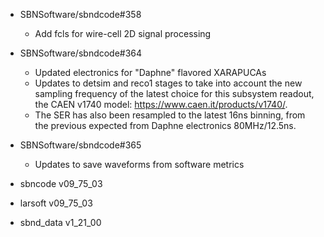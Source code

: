 - SBNSoftware/sbndcode#358
  - Add fcls for wire-cell 2D signal processing
- SBNSoftware/sbndcode#364
  - Updated electronics for "Daphne" flavored XARAPUCAs
  - Updates to detsim and reco1 stages to take into account the new sampling frequency of the latest choice for this subsystem readout, the CAEN v1740 model: https://www.caen.it/products/v1740/.
  - The SER has also been resampled to the latest 16ns binning, from the previous expected from Daphne electronics 80MHz/12.5ns.
- SBNSoftware/sbndcode#365
  -  Updates to save waveforms from software metrics

- sbncode v09_75_03
- larsoft v09_75_03
- sbnd_data v1_21_00
